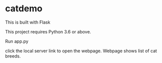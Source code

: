 # catdemo
This is built with Flask

This project requires Python 3.6 or above.

Run app.py

click the local server link to open the webpage.
Webpage shows list of cat breeds.

